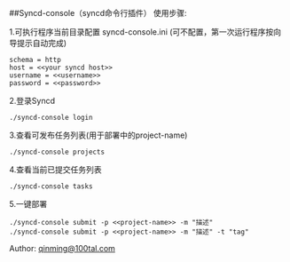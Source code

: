 ##Syncd-console（syncd命令行插件）
使用步骤:

1.可执行程序当前目录配置 syncd-console.ini (可不配置，第一次运行程序按向导提示自动完成)
```
schema = http
host = <<your syncd host>>
username = <<username>>
password = <<password>>
```
2.登录Syncd
```
./syncd-console login
```

3.查看可发布任务列表(用于部署中的project-name)
```
./syncd-console projects
```

4.查看当前已提交任务列表
```
./syncd-console tasks
```

5.一键部署
```
./syncd-console submit -p <<project-name>> -m "描述"
./syncd-console submit -p <<project-name>> -m "描述" -t "tag"
```

Author: qinming@100tal.com
